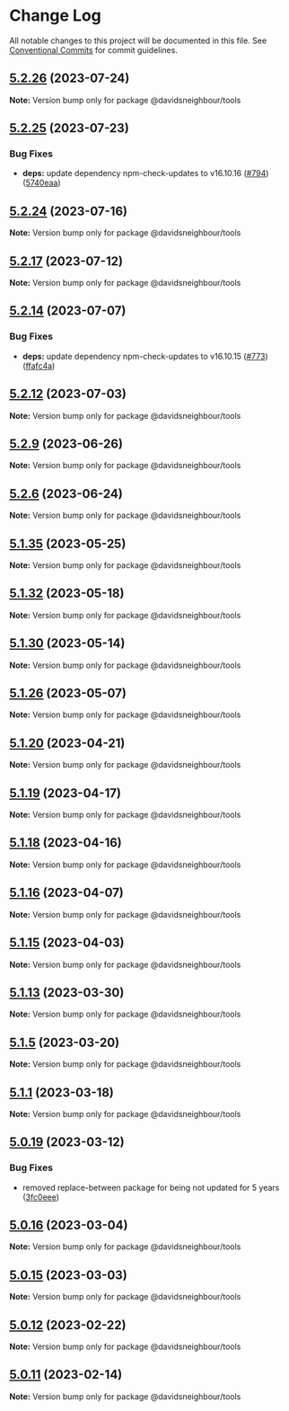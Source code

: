 # Change Log

All notable changes to this project will be documented in this file.
See [Conventional Commits](https://conventionalcommits.org) for commit guidelines.

## [5.2.26](https://github.com/davidsneighbour/configurations/compare/v5.2.25...v5.2.26) (2023-07-24)

**Note:** Version bump only for package @davidsneighbour/tools





## [5.2.25](https://github.com/davidsneighbour/configurations/compare/v5.2.24...v5.2.25) (2023-07-23)


### Bug Fixes

* **deps:** update dependency npm-check-updates to v16.10.16 ([#794](https://github.com/davidsneighbour/configurations/issues/794)) ([5740eaa](https://github.com/davidsneighbour/configurations/commit/5740eaadbdce84f73af39e7e9afbbf6e849ae6f1))





## [5.2.24](https://github.com/davidsneighbour/configurations/compare/v5.2.23...v5.2.24) (2023-07-16)

**Note:** Version bump only for package @davidsneighbour/tools





## [5.2.17](https://github.com/davidsneighbour/configurations/compare/v5.2.16...v5.2.17) (2023-07-12)

**Note:** Version bump only for package @davidsneighbour/tools





## [5.2.14](https://github.com/davidsneighbour/configurations/compare/v5.2.13...v5.2.14) (2023-07-07)


### Bug Fixes

* **deps:** update dependency npm-check-updates to v16.10.15 ([#773](https://github.com/davidsneighbour/configurations/issues/773)) ([ffafc4a](https://github.com/davidsneighbour/configurations/commit/ffafc4a7b4b79082bba3246fb446f03001555cc1))





## [5.2.12](https://github.com/davidsneighbour/configurations/compare/v5.2.11...v5.2.12) (2023-07-03)

**Note:** Version bump only for package @davidsneighbour/tools





## [5.2.9](https://github.com/davidsneighbour/configurations/compare/v5.2.8...v5.2.9) (2023-06-26)

**Note:** Version bump only for package @davidsneighbour/tools





## [5.2.6](https://github.com/davidsneighbour/configurations/compare/v5.2.5...v5.2.6) (2023-06-24)

**Note:** Version bump only for package @davidsneighbour/tools





## [5.1.35](https://github.com/davidsneighbour/configurations/compare/v5.1.34...v5.1.35) (2023-05-25)

**Note:** Version bump only for package @davidsneighbour/tools





## [5.1.32](https://github.com/davidsneighbour/configurations/compare/v5.1.31...v5.1.32) (2023-05-18)

**Note:** Version bump only for package @davidsneighbour/tools





## [5.1.30](https://github.com/davidsneighbour/configurations/compare/v5.1.29...v5.1.30) (2023-05-14)

**Note:** Version bump only for package @davidsneighbour/tools





## [5.1.26](https://github.com/davidsneighbour/configurations/compare/v5.1.25...v5.1.26) (2023-05-07)

**Note:** Version bump only for package @davidsneighbour/tools





## [5.1.20](https://github.com/davidsneighbour/configurations/compare/v5.1.19...v5.1.20) (2023-04-21)

**Note:** Version bump only for package @davidsneighbour/tools





## [5.1.19](https://github.com/davidsneighbour/configurations/compare/v5.1.18...v5.1.19) (2023-04-17)

**Note:** Version bump only for package @davidsneighbour/tools





## [5.1.18](https://github.com/davidsneighbour/configurations/compare/v5.1.17...v5.1.18) (2023-04-16)

**Note:** Version bump only for package @davidsneighbour/tools





## [5.1.16](https://github.com/davidsneighbour/configurations/compare/v5.1.15...v5.1.16) (2023-04-07)

**Note:** Version bump only for package @davidsneighbour/tools





## [5.1.15](https://github.com/davidsneighbour/configurations/compare/v5.1.14...v5.1.15) (2023-04-03)

**Note:** Version bump only for package @davidsneighbour/tools





## [5.1.13](https://github.com/davidsneighbour/configurations/compare/v5.1.12...v5.1.13) (2023-03-30)

**Note:** Version bump only for package @davidsneighbour/tools





## [5.1.5](https://github.com/davidsneighbour/configurations/compare/v5.1.4...v5.1.5) (2023-03-20)

**Note:** Version bump only for package @davidsneighbour/tools





## [5.1.1](https://github.com/davidsneighbour/configurations/compare/v5.1.0...v5.1.1) (2023-03-18)

**Note:** Version bump only for package @davidsneighbour/tools





## [5.0.19](https://github.com/davidsneighbour/configurations/compare/v5.0.18...v5.0.19) (2023-03-12)


### Bug Fixes

* removed replace-between package for being not updated for 5 years ([3fc0eee](https://github.com/davidsneighbour/configurations/commit/3fc0eeea6d1cd0a5a93cf217bd9a2822138b892d))





## [5.0.16](https://github.com/davidsneighbour/configurations/compare/v5.0.15...v5.0.16) (2023-03-04)

**Note:** Version bump only for package @davidsneighbour/tools





## [5.0.15](https://github.com/davidsneighbour/configurations/compare/v5.0.14...v5.0.15) (2023-03-03)

**Note:** Version bump only for package @davidsneighbour/tools





## [5.0.12](https://github.com/davidsneighbour/configurations/compare/v5.0.11...v5.0.12) (2023-02-22)

**Note:** Version bump only for package @davidsneighbour/tools





## [5.0.11](https://github.com/davidsneighbour/configurations/compare/v5.0.10...v5.0.11) (2023-02-14)

**Note:** Version bump only for package @davidsneighbour/tools
